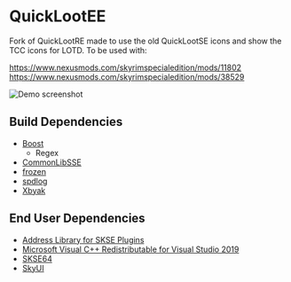 # QuickLootEE

Fork of QuickLootRE made to use the old QuickLootSE icons and show the TCC icons for LOTD. To be used with:

https://www.nexusmods.com/skyrimspecialedition/mods/11802
https://www.nexusmods.com/skyrimspecialedition/mods/38529

![Demo screenshot](https://github.com/Eloquence4/QuickLootEE/raw/master/screenshot.png)

## Build Dependencies
* [Boost](https://www.boost.org/)
	* Regex
* [CommonLibSSE](https://github.com/Ryan-rsm-McKenzie/CommonLibSSE)
* [frozen](https://github.com/serge-sans-paille/frozen)
* [spdlog](https://github.com/gabime/spdlog)
* [Xbyak](https://github.com/herumi/xbyak)

## End User Dependencies
* [Address Library for SKSE Plugins](https://www.nexusmods.com/skyrimspecialedition/mods/32444)
* [Microsoft Visual C++ Redistributable for Visual Studio 2019](https://support.microsoft.com/en-us/help/2977003/the-latest-supported-visual-c-downloads)
* [SKSE64](https://skse.silverlock.org/)
* [SkyUI](https://www.nexusmods.com/skyrimspecialedition/mods/12604)
